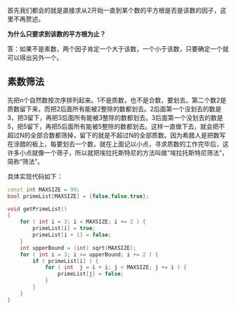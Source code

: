 首先我们都会的就是直接求从2开始一直到某个数的平方根是否是该数的因子，这里不再赘述。

**为什么只要求到该数的平方根为止？**

答：如果不是素数，两个因子肯定一个大于该数，一个小于该数，只要确定一个就可以得出另外一个。

## 素数筛法
先把n个自然数按次序排列起来。1不是质数，也不是合数，要划去。第二个数2是质数留下来，而把2后面所有能被2整除的数都划去。2后面第一个没划去的数是3，把3留下，再把3后面所有能被3整除的数都划去。3后面第一个没划去的数是5，把5留下，再把5后面所有能被5整除的数都划去。这样一直做下去，就会把不超过N的全部合数都筛掉，留下的就是不超过N的全部质数。因为希腊人是把数写在涂腊的板上，每要划去一个数，就在上面记以小点，寻求质数的工作完毕后，这许多小点就像一个筛子，所以就把埃拉托斯特尼的方法叫做“埃拉托斯特尼筛法”，简称“筛法”。

具体实现代码如下：
```c++
const int MAXSIZE = 99;
bool primeList[MAXSIZE] = {false,false,true};

void getPrimeList()
{
	for ( int i = 3; i < MAXSIZE; i += 2 ) {
		primeList[i] = true;
		primeList[i + 1] = false;
	}
	int upperBound = (int) sqrt(MAXSIZE);
	for ( int i = 3; i <= upperBound; i += 2 ) {
		if ( primeList[i] ) {
			for ( int  j = i + i; j < MAXSIZE; j += i ) {
				primeList[j] = false;
			}
		}
	}
}
```